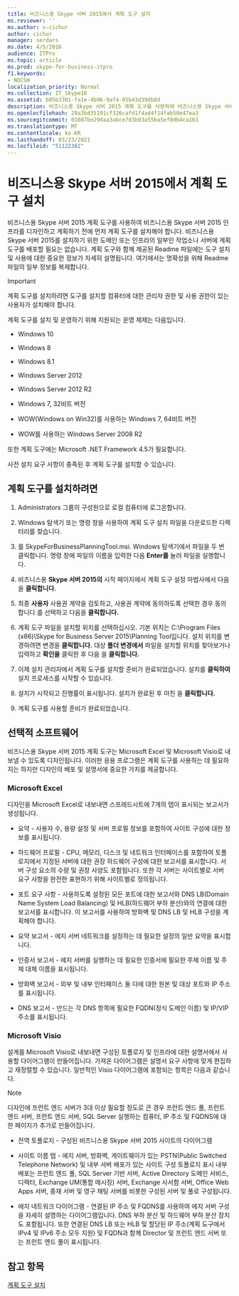 ```yaml
---
title: 비즈니스용 Skype 서버 2015에서 계획 도구 설치
ms.reviewer: ''
ms.author: v-cichur
author: cichur
manager: serdars
ms.date: 4/5/2016
audience: ITPro
ms.topic: article
ms.prod: skype-for-business-itpro
f1.keywords:
- NOCSH
localization_priority: Normal
ms.collection: IT_Skype16
ms.assetid: b95b3301-fa1e-4b96-9af4-05b43d39db8d
description: 비즈니스용 Skype 서버 2015 계획 도구를 사용하여 비즈니스용 Skype 서버 2015 인프라를 디자인하고 계획하기 전에 먼저 계획 도구를 설치해야 합니다. 비즈니스용 Skype 서버 2015를 설치하기 위한 도메인 또는 인프라의 일부인 작업소나 서버에 계획 도구를 배포할 필요는 없습니다. 계획 도구와 함께 제공된 Readme 파일에는 도구 설치 및 사용에 대한 중요한 정보가 자세히 설명됩니다. 여기에서는 명확성을 위해 Readme 파일의 일부 정보를 복제합니다.
ms.openlocfilehash: 29a3bd35191cf326cafd1f4ad4f14fab50e47ea3
ms.sourcegitcommit: 01087be29daa3abce7d3b03a55ba5ef8db4ca161
ms.translationtype: MT
ms.contentlocale: ko-KR
ms.lasthandoff: 03/23/2021
ms.locfileid: "51122382"
---
```

# <a name="install-the-planning-tool-in-skype-for-business-server-2015"></a>비즈니스용 Skype 서버 2015에서 계획 도구 설치

비즈니스용 Skype 서버 2015 계획 도구를 사용하여 비즈니스용 Skype 서버 2015 인프라를 디자인하고 계획하기 전에 먼저 계획 도구를 설치해야 합니다. 비즈니스용 Skype 서버 2015를 설치하기 위한 도메인 또는 인프라의 일부인 작업소나 서버에 계획 도구를 배포할 필요는 없습니다. 계획 도구와 함께 제공된 Readme 파일에는 도구 설치 및 사용에 대한 중요한 정보가 자세히 설명됩니다. 여기에서는 명확성을 위해 Readme 파일의 일부 정보를 복제합니다.

> [!IMPORTANT]
> 계획 도구를 설치하려면 도구를 설치할 컴퓨터에 대한 관리자 권한 및 사용 권한이 있는 사용자가 설치해야 합니다.

계획 도구를 설치 및 운영하기 위해 지원되는 운영 체제는 다음입니다.

- Windows 10

- Windows 8

- Windows 8.1

- Windows Server 2012

- Windows Server 2012 R2

- Windows 7, 32비트 버전

- WOW(Windows on Win32)를 사용하는 Windows 7, 64비트 버전

- WOW를 사용하는 Windows Server 2008 R2

또한 계획 도구에는 Microsoft .NET Framework 4.5가 필요합니다.

사전 설치 요구 사항이 충족된 후 계획 도구를 설치할 수 있습니다.



## <a name="to-install-the-planning-tool"></a>계획 도구를 설치하려면

1. Administrators 그룹의 구성원으로 로컬 컴퓨터에 로그온합니다.

2. Windows 탐색기 또는 명령 창을 사용하여 계획 도구 설치 파일을 다운로드한 디렉터리를 찾습니다.

3. 를 SkypeForBusinessPlanningTool.msi. Windows 탐색기에서 파일을 두 번 클릭합니다. 명령 창에 파일의 이름을 입력한 다음 **Enter를** 눌러 파일을 실행합니다.

4. 비즈니스용 **Skype 서버 2015의** 시작 페이지에서 계획 도구 설정 마법사에서 다음 을 **클릭합니다.**

5. 최종 **사용자** 사용권 계약을  검토하고, 사용권 계약에 동의하도록 선택한 경우 동의합니다.를 선택하고 다음을 **클릭합니다.**

6. 계획 도구 파일을 설치할 위치를 선택하십시오. 기본 위치는 C:\Program Files (x86)\Skype for Business Server 2015\Planning Tool입니다. 설치 위치를 변경하려면 변경을 **클릭합니다.** 대상 **폴더 변경에서** 파일을 설치할 위치를 찾아보거나 입력하고 **확인을** 클릭한 후 다음 을 **클릭합니다.**

7. 이제 설치 관리자에서 계획 도구를 설치할 준비가 완료되었습니다. 설치를 **클릭하여** 설치 프로세스를 시작할 수 있습니다.

8. 설치가 시작되고 진행률이 표시됩니다. 설치가 완료된 후 마친 을 **클릭합니다.**

9. 계획 도구를 사용할 준비가 완료되었습니다.

## <a name="optional-software"></a>선택적 소프트웨어
<a name="Optional_Software"> </a>

비즈니스용 Skype 서버 2015 계획 도구는 Microsoft Excel 및 Microsoft Visio로 내보낼 수 있도록 디자인됩니다. 이러한 응용 프로그램은 계획 도구를 사용하는 데 필요하지는 하지만 디자인의 배포 및 설명서에 중요한 가치를 제공합니다.

### <a name="microsoft-excel"></a>Microsoft Excel

디자인을 Microsoft Excel로 내보내면 스프레드시트에 7개의 탭이 표시되는 보고서가 생성됩니다.

- 요약 - 사용자 수, 용량 설정 및 서버 프로필 정보를 포함하여 사이트 구성에 대한 정보를 표시됩니다.

- 하드웨어 프로필 - CPU, 메모리, 디스크 및 네트워크 인터페이스를 포함하여 토폴로지에서 지정된 서버에 대한 권장 하드웨어 구성에 대한 보고서를 표시합니다. 서버 구성 요소의 수량 및 권장 사양도 포함됩니다. 또한 각 서버는 사이트별로 서버 요구 사항을 완전한 표현하기 위해 사이트별로 정의됩니다.

- 포트 요구 사항 - 사용하도록 설정된 모든 포트에 대한 보고서와 DNS LB(Domain Name System Load Balancing) 및 HLB(하드웨어 부하 분산)와의 연결에 대한 보고서를 표시합니다. 이 보고서를 사용하여 방화벽 및 DNS LB 및 HLB 구성을 계획해야 합니다.

- 요약 보고서 - 에지 서버 네트워크를 설정하는 데 필요한 설정의 일반 요약을 표시합니다.

- 인증서 보고서 - 에지 서버를 실행하는 데 필요한 인증서에 필요한 주체 이름 및 주체 대체 이름을 표시됩니다.

- 방화벽 보고서 - 외부 및 내부 인터페이스 둘 다에 대한 원본 및 대상 포트와 IP 주소를 표시됩니다.

- DNS 보고서 - 만드는 각 DNS 항목에 필요한 FQDN(정식 도메인 이름) 및 IP/VIP 주소를 표시됩니다.

### <a name="microsoft-visio"></a>Microsoft Visio

설계를 Microsoft Visio로 내보내면 구성된 토폴로지 및 인프라에 대한 설명서에서 사용할 다이어그램이 만들어집니다. 가져온 다이어그램은 설명서 요구 사항에 맞게 편집하고 재정렬할 수 있습니다. 일반적인 Visio 다이어그램에 포함되는 항목은 다음과 같습니다.

> [!NOTE]
> 디자인에 프런트 엔드 서버가 3대 이상 필요할 정도로 큰 경우 프런트 엔드 풀, 프런트 엔드 서버, 프런트 엔드 서버, SQL Server 실행하는 컴퓨터, IP 주소 및 FQDNS에 대한 페이지가 추가로 만들어집니다.

- 전역 토폴로지 - 구성된 비즈니스용 Skype 서버 2015 사이트의 다이어그램

- 사이트 이름 탭 - 에지 서버, 방화벽, 게이트웨이가 있는 PSTN(Public Switched Telephone Network) 및 내부 서버 배포가 있는 사이트 구성 토폴로지 표시 내부 배포는 프런트 엔드 풀, SQL Server 기반 서버, Active Directory 도메인 서비스, 디렉터, Exchange UM(통합 메시징) 서버, Exchange 사서함 서버, Office Web Apps 서버, 중재 서버 및 영구 채팅 서버를 비롯한 구성된 서버 및 풀로 구성됩니다.

- 에지 네트워크 다이어그램 - 연결된 IP 주소 및 FQDNS를 사용하여 에지 서버 구성을 자세히 설명하는 다이어그램입니다. DNS 부하 분산 및 하드웨어 부하 분산 장치도 포함됩니다. 또한 연결된 DNS LB 또는 HLB 및 할당된 IP 주소(계획 도구에서 IPv4 및 IPv6 주소 모두 지원) 및 FQDN과 함께 Director 및 프런트 엔드 서버 또는 프런트 엔드 풀이 표시됩니다.

## <a name="see-also"></a>참고 항목
<a name="Optional_Software"> </a>

[계획 도구 설치](/previous-versions/office/lync-server-2013/lync-server-2013-installing-the-planning-tool)